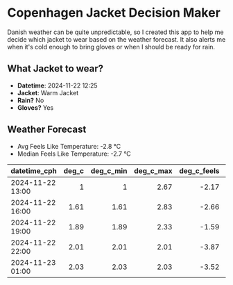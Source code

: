 
# Copenhagen Jacket Decision Maker

Danish weather can be quite unpredictable, so I created this app to help me decide which jacket to wear based on the weather forecast. 
It also alerts me when it's cold enough to bring gloves or when I should be ready for rain.

## What Jacket to wear?

- **Datetime**: 2024-11-22 12:25
- **Jacket**: Warm Jacket
- **Rain?** No
- **Gloves?** Yes

## Weather Forecast
- Avg Feels Like Temperature: -2.8 °C
- Median Feels Like Temperature: -2.7 °C

| datetime_cph     |   deg_c |   deg_c_min |   deg_c_max |   deg_c_feels | weather   | wind   | rain   |
|:-----------------|--------:|------------:|------------:|--------------:|:----------|:-------|:-------|
| 2024-11-22 13:00 |    1    |        1    |        2.67 |         -2.17 | Clouds    | Low    | None   |
| 2024-11-22 16:00 |    1.61 |        1.61 |        2.83 |         -2.66 | Snow      | Low    | None   |
| 2024-11-22 19:00 |    1.89 |        1.89 |        2.33 |         -1.59 | Snow      | Low    | None   |
| 2024-11-22 22:00 |    2.01 |        2.01 |        2.01 |         -3.87 | Clouds    | High   | None   |
| 2024-11-23 01:00 |    2.03 |        2.03 |        2.03 |         -3.52 | Clouds    | High   | None   |
        